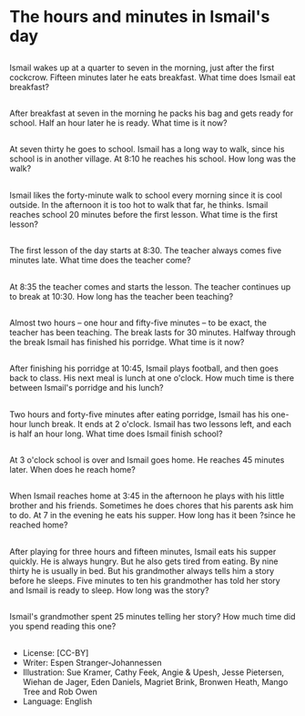 # The hours and minutes in Ismail's day

##
Ismail wakes up at a quarter to seven in the
morning, just after the first cockcrow. Fifteen
minutes later he eats breakfast.
What time does Ismail eat breakfast?

##
After breakfast at seven in the
morning he packs his bag and
gets ready for school. Half an
hour later he is ready.
What time is it now?

##
At seven thirty he goes to
school. Ismail has a long way to
walk, since his school is in
another village. At 8:10 he
reaches his school.
How long was the walk?

##
Ismail likes the forty-minute walk to school
every morning since it is cool outside. In the
afternoon it is too hot to walk that far, he
thinks. Ismail reaches school 20 minutes before
the first lesson.
What time is the first lesson?

##
The first lesson of the day starts
at 8:30. The teacher always
comes five minutes late.
What time does the teacher
come?

##
At 8:35 the teacher comes and
starts the lesson. The teacher
continues up to break at 10:30.
How long has the teacher been
teaching?

##
Almost two hours – one hour
and fifty-five minutes – to be
exact, the teacher has been
teaching. The break lasts for 30
minutes. Halfway through the
break Ismail has finished his
porridge.
What time is it now?

##
After finishing his porridge at 10:45, Ismail plays football, and then goes back to
class. His next meal is lunch at one o'clock.
How much time is there between Ismail's porridge and his lunch?

##
Two hours and forty-five
minutes after eating porridge,
Ismail has his one-hour lunch
break. It ends at 2 o'clock.
Ismail has two lessons left, and
each is half an hour long.
What time does Ismail finish
school?

##
At 3 o'clock school is over and Ismail goes home. He reaches 45 minutes later.
When does he reach home?

##
When Ismail reaches home at
3:45 in the afternoon he plays
with his little brother and his
friends. Sometimes he does
chores that his parents ask him
to do. At 7 in the evening he
eats his supper.
How long has it been ?since he
reached home?

##
After playing for three hours
and fifteen minutes, Ismail eats
his supper quickly. He is always
hungry. But he also gets tired
from eating. By nine thirty he is
usually in bed. But his
grandmother always tells him a
story before he sleeps. Five
minutes to ten his grandmother
has told her story and Ismail is
ready to sleep.
How long was the story?

##
Ismail's grandmother spent 25
minutes telling her story?
How much time did you spend
reading this one?

##
* License: [CC-BY]
* Writer: Espen Stranger-Johannessen
* Illustration: Sue Kramer, Cathy Feek, Angie & Upesh, Jesse Pietersen, Wiehan de Jager, Eden Daniels, Magriet Brink, Bronwen Heath, Mango Tree and Rob Owen
* Language: English
